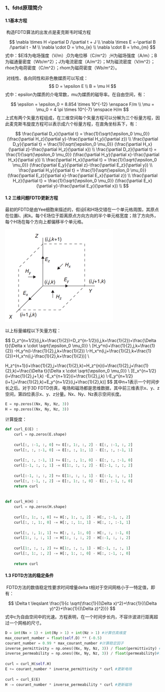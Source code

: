### 1、fdtd原理简介

#### 1.1基本方程

​		构造FDTD算法的出发点是麦克斯韦时域方程

$$
\nabla \times H =\partial D /\partial t + J \\
\nabla \times E =-\partial B /\partial t - M \\
\nabla \cdot D = \rho_{e} \\
\nabla \cdot B = \rho_{m}
$$
式中：\$E)\$为电场强度（V/m）;D为电位移（C/m^2）;H为磁场强度（A/m）；B为磁通量密度（Wb/m^2）；J为电流密度（A/m^2）；M为磁流密度（V/m^2）；rhoe为电荷密度（C/m^2）；rhom为磁荷密度（Wb/m^2）。  

​		对线性、各向同性和非色散媒质可以写成：
$$
D = \epsilon E \\
B = \mu H
$$
式中：epsilon为媒质的介电常数，mu为媒质的磁导率。在自由空间，有：

$$
\epsilon = \epsilon_0 = 8.854 \times 10^{-12} \enspace F/m \\
\mu = \mu_0 = 4 \pi \times 10^{-7} \enspace H/m
$$
​		上式有两个矢量方程组成，在三维空间每个矢量方程可以分解为三个标量方程，因此麦克斯韦旋度方程可以表示成六个标量方程，在直角坐标系下，有：

$$
\frac{\partial D_x}{\partial t} = \frac{1}{\sqrt{\epsilon_0 \mu_0}} (\frac{\partial H_z}{\partial y}-\frac{\partial H_y}{\partial z}) \\
\frac{\partial D_y}{\partial t} = \frac{1}{\sqrt{\epsilon_0 \mu_0}} (\frac{\partial H_x}{\partial z}-\frac{\partial H_z}{\partial x}) \\
\frac{\partial D_z}{\partial t} = \frac{1}{\sqrt{\epsilon_0 \mu_0}} (\frac{\partial H_y}{\partial x}-\frac{\partial H_x}{\partial y}) \\
\frac{\partial H_x}{\partial t} = \frac{1}{\sqrt{\epsilon_0 \mu_0}} (\frac{\partial E_y}{\partial z}-\frac{\partial E_z}{\partial y}) \\
\frac{\partial H_y}{\partial t} = \frac{1}{\sqrt{\epsilon_0 \mu_0}} (\frac{\partial E_z}{\partial x}-\frac{\partial E_x}{\partial z}) \\
\frac{\partial H_z}{\partial t} = \frac{1}{\sqrt{\epsilon_0 \mu_0}} (\frac{\partial E_x}{\partial y}-\frac{\partial E_y}{\partial x}) \\
$$


#### 1.2 三维问题FDTD更新方程

​		最初的FDTD是由Yee细胞来描述的，假设E和H场交错在一个单元格周围，其原点在位置i、j和k。每个E场位于距离原点方向方向的半个单元格宽度；除了方向外，每个H场在每个方向上都偏移半个单元格。

<img src="../photos/Yee.jpg" style="zoom:50%;" />

以上标量编程以下矢量方程：

$$
D_z^{n+1/2}(i,j,k+\frac{1}{2})=D_z^{n-1/2}(i,j,k+\frac{1}{2})+\frac{\Delta t}{\Delta x \cdot \sqrt{\epsilon_0  \mu_0}} \\ [H_y^n(i+\frac{1}{2},j,k+\frac{1}{2}) -H_y^n(i-\frac{1}{2},j,k+\frac{1}{2}) \\-H_x^n(i,j+\frac{1}{2},k+\frac{1}{2})+H_x^n(i,j-\frac{1}{2},k+\frac{1}{2})] \\

H_z^{n+1}(i+\frac{1}{2},j+\frac{1}{2},k)=H_z^{n}(i+\frac{1}{2},j+\frac{1}{2},k)+\frac{\Delta t}{\Delta x \cdot \sqrt{\epsilon_0  \mu_0}} \\ [E_x^{n+1/2}(i+\frac{1}{2},j+1,k) -E_x^{n+1/2}(i+\frac{1}{2},j,k) \\-E_y^{n+1/2}(i+1,j+\frac{1}{2},k)+E_y^{n+1/2}(i,j+\frac{1}{2},k)]
$$
其中n+1表示一个时间步长之后。对于3D FDTD仿真，电场和磁场都是思维数据，其中前三维表示x、y、z空间，第四位表示x、y、z分量。Nx、Ny、Nz表示空间长度。

```python
E = np.zeros((Nx, Ny, Nz, 3))
H = np.zeros((Nx, Ny, Nz, 3))
```

 计算旋度：

```python
def curl_E(E) :
    curl = np.zeros(E.shape)

    curl[:, :-1, :, 0] += E[:, 1:, :, 2] - E[:, :-1, :, 2]
    curl[:, :, :-1, 0] -= E[:, :, 1:, 1] - E[:, :, :-1, 1]

    curl[:, :, :-1, 1] += E[:, :, 1:, 0] - E[:, :, :-1, 0]
    curl[:-1, :, :, 1] -= E[1:, :, :, 2] - E[:-1, :, :, 2]

    curl[:-1, :, :, 2] += E[1:, :, :, 1] - E[:-1, :, :, 1]
    curl[:, :-1, :, 2] -= E[:, 1:, :, 0] - E[:, :-1, :, 0]
    return curl


def curl_H(H) :
    curl = np.zeros(H.shape)

    curl[:, 1:, :, 0] += H[:, 1:, :, 2] - H[:, :-1, :, 2]
    curl[:, :, 1:, 0] -= H[:, :, 1:, 1] - H[:, :, :-1, 1]

    curl[:, :, 1:, 1] += H[:, :, 1:, 0] - H[:, :, :-1, 0]
    curl[1:, :, :, 1] -= H[1:, :, :, 2] - H[:-1, :, :, 2]

    curl[1:, :, :, 2] += H[1:, :, :, 1] - H[:-1, :, :, 1]
    curl[:, 1:, :, 2] -= H[:, 1:, :, 0] - H[:, :-1, :, 0]

    return curl
```

#### 1.3 FDTD方法的稳定条件

​		FDTD方法的数值稳定性要求时间增量delta t相对于空间网格小于一特定值，即有：

$$
\Delta t \leqslant \frac{1}{c \sqrt{\frac{1}{(\Delta x)^2}+\frac{1}{(\Delta y)^2}+\frac{1}{(\Delta z)^2}}}
$$
式中c为自由空间中的光速。方程表明，在一个时间步长内，不容许波进行距离超过一个网格的尺寸。

```python
D = int(Nx > 1) + int(Ny > 1) + int(Nz > 1) #计算仿真维度
max_courant_number = float(self.D) ** (-0.5)
courant_number = 0.99 * max_courant_number #计算稳定因子
inverse_permittivity = np.ones((Nx, Ny, Nz, 3)) / float(permittivity) #计算介电常数的倒数
inverse_permeability = np.ones((Nx, Ny, Nz, 3)) / float(permeability)#计算磁导率的倒数

curl = curl_H(self.H)
E += courant_number * inverse_permittivity * curl #更新电场

curl = curl_E(E)
H -= courant_number * inverse_permeability * curl #更新磁场
```
